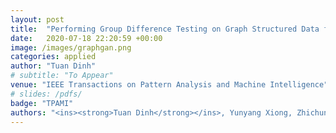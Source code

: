```yaml
---
layout: post
title:  "Performing Group Difference Testing on Graph Structured Data from GANs: Analysis and Applications in Neuroimaging"
date:   2020-07-18 22:20:59 +00:00
image: /images/graphgan.png
categories: applied
author: "Tuan Dinh"
# subtitle: "To Appear"
venue: "IEEE Transactions on Pattern Analysis and Machine Intelligence"
# slides: /pdfs/
badge: "TPAMI"
authors: "<ins><strong>Tuan Dinh</strong></ins>, Yunyang Xiong, Zhichun Huang, Tien Vo, Akshay Mishra, Won Hwa Kim, Sathya Ravi, Vikas Singh"
---
```

<!-- [Presented Slides](){:target="_blank"} -->
